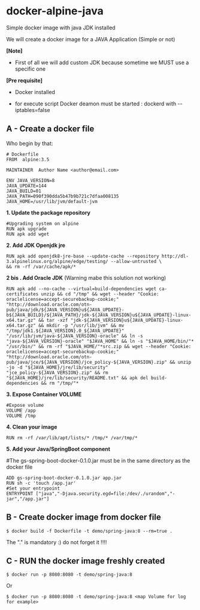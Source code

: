 # docker-alpine-java
Simple docker image with java JDK installed

We will create a docker image for a JAVA Application (Simple or not)

**[Note]**
- First of all we will add custom JDK because  sometime we MUST use a specific one



**[Pre requisite]**
- Docker installed

- for execute script Docker deamon must be started : dockerd with  --iptables=false



## A - Create a docker file 
Who begin by that:

    # Dockerfile
    FROM  alpine:3.5

    MAINTAINER  Author Name <author@email.com>
    
    ENV JAVA_VERSION=8 
    JAVA_UPDATE=144 
    JAVA_BUILD=01
    JAVA_PATH=090f390dda5b47b9b721c7dfaa008135    
    JAVA_HOME=/usr/lib/jvm/default-jvm
   

**1. Update the package repository**

    #Upgrading system on alpine
    RUN apk upgrade
    RUN apk add wget

**2. Add JDK Openjdk jre**

    RUN apk add openjdk8-jre-base --update-cache --repository http://dl-3.alpinelinux.org/alpine/edge/testing/ --allow-untrusted \
    && rm -rf /var/cache/apk/*
    
**2 bis . Add Oracle JDK** (Warning mabe this solution not working)
 
    RUN apk add --no-cache --virtual=build-dependencies wget ca-certificates unzip && cd "/tmp" && wget --header "Cookie: oraclelicense=accept-securebackup-cookie;" "http://download.oracle.com/otn-pub/java/jdk/${JAVA_VERSION}u${JAVA_UPDATE}-b${JAVA_BUILD}/${JAVA_PATH}/jdk-${JAVA_VERSION}u${JAVA_UPDATE}-linux-x64.tar.gz" && tar -xzf "jdk-${JAVA_VERSION}u${JAVA_UPDATE}-linux-x64.tar.gz" && mkdir -p "/usr/lib/jvm" && mv "/tmp/jdk1.${JAVA_VERSION}.0_${JAVA_UPDATE}" "/usr/lib/jvm/java-${JAVA_VERSION}-oracle" && ln -s "java-${JAVA_VERSION}-oracle" "$JAVA_HOME" && ln -s "$JAVA_HOME/bin/"* "/usr/bin/" && rm -rf "$JAVA_HOME/"*src.zip && wget --header "Cookie: oraclelicense=accept-securebackup-cookie;" "http://download.oracle.com/otn-pub/java/jce/${JAVA_VERSION}/jce_policy-${JAVA_VERSION}.zip" && unzip -jo -d "${JAVA_HOME}/jre/lib/security" "jce_policy-${JAVA_VERSION}.zip" && rm "${JAVA_HOME}/jre/lib/security/README.txt" && apk del build-dependencies && rm "/tmp/"*


**3. Expose Container VOLUME**

    #Expose volume
    VOLUME /app
    VOLUME /tmp

**4. Clean your image**

    RUN rm -rf /var/lib/apt/lists/* /tmp/* /var/tmp/*


**5. Add your Java/SpringBoot component**

#The gs-spring-boot-docker-0.1.0.jar must be in the same directory as the docker file

    ADD gs-spring-boot-docker-0.1.0.jar app.jar
    RUN sh -c 'touch /app.jar'
    #Set your entrypoint
    ENTRYPOINT ["java","-Djava.security.egd=file:/dev/./urandom","-jar","/app.jar"]


## B - Create docker image from docker file

    $ docker build -f Dockerfile -t demo/spring-java:8 --rm=true .

The "." is mandatory :) do not forget it !!!!


## C - RUN the docker image freshly created
    $ docker run -p 8080:8080 -t demo/spring-java:8

Or

    $ docker run -p 8080:8080 -t demo/spring-java:8 <map Volume for log for example>
